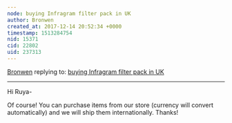```yaml
---
node: buying Infragram filter pack in UK
author: Bronwen
created_at: 2017-12-14 20:52:34 +0000
timestamp: 1513284754
nid: 15371
cid: 22802
uid: 237313
---
```




[Bronwen](../profile/Bronwen) replying to: [buying Infragram filter pack in UK](../notes/ruya/12-14-2017/buy-uk)

----
Hi Ruya-

Of course! You can purchase items from our store (currency will convert automatically) and we will ship them internationally. Thanks!